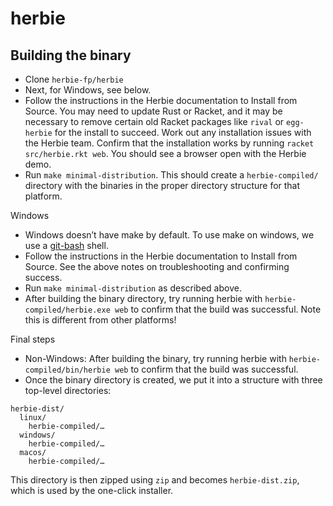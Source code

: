# herbie

## Building the binary
* Clone `herbie-fp/herbie`
* Next, for Windows, see below.
* Follow the instructions in the Herbie documentation to Install from Source. You may need to update Rust or Racket, and it may be necessary to remove certain old Racket packages like `rival` or `egg-herbie` for the install to succeed. Work out any installation issues with the Herbie team. Confirm that the installation works by running `racket src/herbie.rkt web`. You should see a browser open with the Herbie demo.
* Run `make minimal-distribution`. This should create a `herbie-compiled/` directory with the binaries in the proper directory structure for that platform.

Windows
* Windows doesn’t have make by default. To use make on windows, we use a [git-bash](https://git-scm.com/download/win) shell.
* Follow the instructions in the Herbie documentation to Install from Source. See the above notes on troubleshooting and confirming success.
* Run `make minimal-distribution` as described above.
* After building the binary directory, try running herbie with `herbie-compiled/herbie.exe web` to confirm that the build was successful. Note this is different from other platforms!

Final steps
* Non-Windows: After building the binary, try running herbie with `herbie-compiled/bin/herbie web` to confirm that the build was successful.
* Once the binary directory is created, we put it into a structure with three top-level directories:
```
herbie-dist/
  linux/
    herbie-compiled/…
  windows/
    herbie-compiled/…
  macos/
    herbie-compiled/…
```
This directory is then zipped using `zip` and becomes `herbie-dist.zip`, which is used by the one-click installer.
